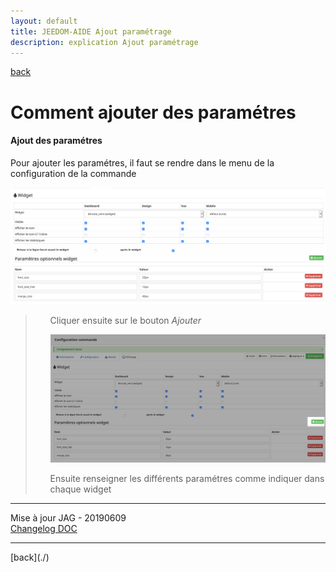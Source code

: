 ```yaml
---
layout: default
title: JEEDOM-AIDE Ajout paramétrage
description: explication Ajout paramétrage
---
```

[back](./)
# Comment ajouter des paramétres

<h4 id="Error">Ajout des paramétres</h4>
Pour ajouter les paramétres, il faut se rendre dans le menu de la configuration de la commande
<p><img src="Img/AIDE-CONFIG-SIZE%203.png" alt="Error" /></p>

<blockquote>
        <ul>
            Cliquer ensuite sur le bouton <i>Ajouter</i>
            <p><img src="Img/AIDE-PARA%201.png" alt="INFO" /></p>
            Ensuite renseigner les différents paramétres comme indiquer dans chaque widget
        </ul>
</blockquote>

<hr />
<dl>
    <dt>Mise à jour JAG - 20190609<br/>
    <a href="https://github.com/JEALG/JEEDOM-Widget_JAG-doc/commits/master">Changelog DOC</a></dt>
</dl>
<hr />
[back](./)